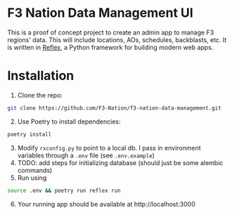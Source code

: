# F3 Nation Data Management UI

This is a proof of concept project to create an admin app to manage F3 regions' data. This will include locations, AOs, schedules, backblasts, etc. It is written in [Reflex](https://reflex.dev/), a Python framework for building modern web apps.

# Installation

1. Clone the repo:
```sh
git clone https://github.com/F3-Nation/f3-nation-data-management.git
```
2. Use Poetry to install dependencies:
```sh
poetry install
```
3. Modify `rxconfig.py` to point to a local db. I pass in environment variables through a `.env` file (see `.env.example`)
4. TODO: add steps for initializing database (should just be some alembic commands)
5. Run using 
```sh
source .env && poetry run reflex run
```
6. Your running app should be available at http://localhost:3000